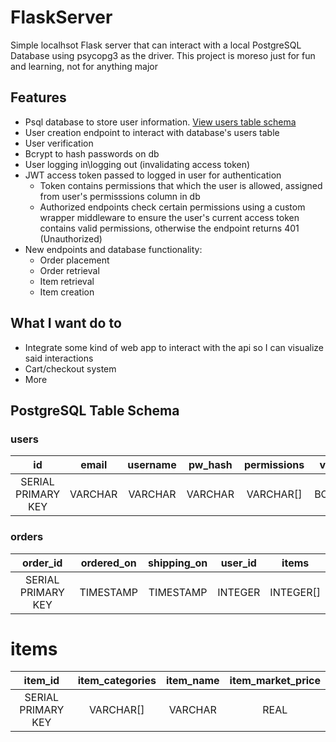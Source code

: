 # FlaskServer
Simple localhsot Flask server that can interact with a local PostgreSQL Database using psycopg3 as the driver. This project is moreso just for fun and learning, not for anything major

## Features
- Psql database to store user information. [View users table schema](#postgresql-table-schema)
- User creation endpoint to interact with database's users table
- User verification
- Bcrypt to hash passwords on db
- User logging in\logging out (invalidating access token)
- JWT access token passed to logged in user for authentication
    - Token contains permissions that which the user is allowed, assigned from user's permisssions column in db
    - Authorized endpoints check certain permissions using a custom wrapper middleware to ensure the user's current access token contains valid permissions, otherwise the endpoint returns 401 (Unauthorized)
- New endpoints and database functionality:
    - Order placement
    - Order retrieval
    - Item retrieval
    - Item creation

## What I want do to
- Integrate some kind of web app to interact with the api so I can visualize said interactions
- Cart/checkout system
- More

## PostgreSQL Table Schema
### users
|       **id**       | **email** | **username** | **pw_hash** | **permissions** | **verified** |
|:------------------:|:---------:|:------------:|:-----------:|:---------------:|:------------:|
| SERIAL PRIMARY KEY |  VARCHAR  |    VARCHAR   |   VARCHAR   |    VARCHAR[]    |    BOOLEAN   |

### orders
|    **order_id**    | **ordered_on** | **shipping_on** | **user_id** | **items** |
|:------------------:|:--------------:|:---------------:|:-----------:|:---------:|
| SERIAL PRIMARY KEY |    TIMESTAMP   |    TIMESTAMP    |   INTEGER   | INTEGER[] |

# items
|    **item_id**     | **item_categories** | **item_name** | **item_market_price**|
|:------------------:|:-------------------:|:-------------:|:--------------------:|
| SERIAL PRIMARY KEY |      VARCHAR[]      |    VARCHAR    |         REAL         |
